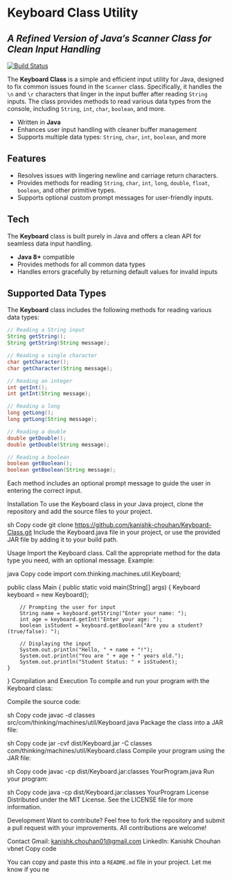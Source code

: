# Keyboard Class Utility
## _A Refined Version of Java’s Scanner Class for Clean Input Handling_

[![Build Status](https://travis-ci.org/joemccann/dillinger.svg?branch=master)](https://github.com/kanishk-chouhan/Keyboard-Class)

The **Keyboard Class** is a simple and efficient input utility for Java, designed to fix common issues found in the `Scanner` class. Specifically, it handles the `\n` and `\r` characters that linger in the input buffer after reading `String` inputs. The class provides methods to read various data types from the console, including `String`, `int`, `char`, `boolean`, and more.

- Written in **Java**
- Enhances user input handling with cleaner buffer management
- Supports multiple data types: `String`, `char`, `int`, `boolean`, and more

## Features

- Resolves issues with lingering newline and carriage return characters.
- Provides methods for reading `String`, `char`, `int`, `long`, `double`, `float`, `boolean`, and other primitive types.
- Supports optional custom prompt messages for user-friendly inputs.

## Tech

The **Keyboard** class is built purely in Java and offers a clean API for seamless data input handling.

- **Java 8+** compatible
- Provides methods for all common data types
- Handles errors gracefully by returning default values for invalid inputs

## Supported Data Types

The **Keyboard** class includes the following methods for reading various data types:

```java
// Reading a String input
String getString();
String getString(String message);

// Reading a single character
char getCharacter();
char getCharacter(String message);

// Reading an integer
int getInt();
int getInt(String message);

// Reading a long
long getLong();
long getLong(String message);

// Reading a double
double getDouble();
double getDouble(String message);

// Reading a boolean
boolean getBoolean();
boolean getBoolean(String message);
```

Each method includes an optional prompt message to guide the user in entering the correct input.

Installation
To use the Keyboard class in your Java project, clone the repository and add the source files to your project.

sh
Copy code
git clone https://github.com/kanishk-chouhan/Keyboard-Class.git
Include the Keyboard.java file in your project, or use the provided JAR file by adding it to your build path.

Usage
Import the Keyboard class.
Call the appropriate method for the data type you need, with an optional message.
Example:

java
Copy code
import com.thinking.machines.util.Keyboard;

public class Main {
    public static void main(String[] args) {
        Keyboard keyboard = new Keyboard();

        // Prompting the user for input
        String name = keyboard.getString("Enter your name: ");
        int age = keyboard.getInt("Enter your age: ");
        boolean isStudent = keyboard.getBoolean("Are you a student? (true/false): ");

        // Displaying the input
        System.out.println("Hello, " + name + "!");
        System.out.println("You are " + age + " years old.");
        System.out.println("Student Status: " + isStudent);
    }
}
Compilation and Execution
To compile and run your program with the Keyboard class:

Compile the source code:

sh
Copy code
javac -d classes src/com/thinking/machines/util/Keyboard.java
Package the class into a JAR file:

sh
Copy code
jar -cvf dist/Keyboard.jar -C classes com/thinking/machines/util/Keyboard.class
Compile your program using the JAR file:

sh
Copy code
javac -cp dist/Keyboard.jar:classes YourProgram.java
Run your program:

sh
Copy code
java -cp dist/Keyboard.jar:classes YourProgram
License
Distributed under the MIT License. See the LICENSE file for more information.

Development
Want to contribute? Feel free to fork the repository and submit a pull request with your improvements. All contributions are welcome!

Contact
Gmail: kanishk.chouhan01@gmail.com
LinkedIn: Kanishk Chouhan
vbnet
Copy code

You can copy and paste this into a `README.md` file in your project. Let me know if you ne
